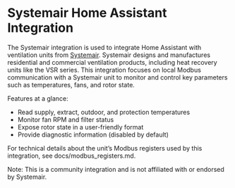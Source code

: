 # Systemair Home Assistant Integration

The Systemair integration is used to integrate Home Assistant with ventilation units from [Systemair](https://www.systemair.com). Systemair designs and manufactures residential and commercial ventilation products, including heat recovery units like the VSR series. This integration focuses on local Modbus communication with a Systemair unit to monitor and control key parameters such as temperatures, fans, and rotor state.

Features at a glance:
- Read supply, extract, outdoor, and protection temperatures
- Monitor fan RPM and filter status
- Expose rotor state in a user-friendly format
- Provide diagnostic information (disabled by default)

For technical details about the unit’s Modbus registers used by this integration, see docs/modbus_registers.md.

Note: This is a community integration and is not affiliated with or endorsed by Systemair.
